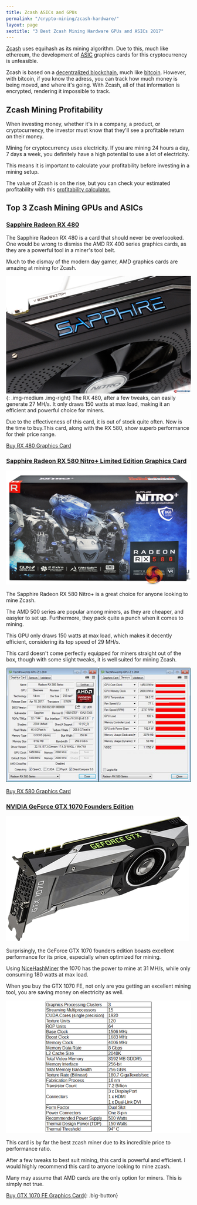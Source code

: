 ```yaml
---
title: Zcash ASICs and GPUs   
permalink: "/crypto-mining/zcash-hardware/"
layout: page
seotitle: "3 Best Zcash Mining Hardware GPUs and ASICs 2017" 
---
```


<!--- ![ZCASH](/img/cryptocurrency/zcash.png "ZCASH"){: .titlelogo-right} ---->

[Zcash](https://www.cryptocompare.com/mining/guides/how-to-mine-zcash/) uses equihash as its mining algorithm. Due to this, much like ethereum, the development of [ASIC](http://whatis.techtarget.com/definition/ASIC-application-specific-integrated-circuit) graphics cards for this cryptocurrency is unfeasible. 

Zcash is based on a [decentralized blockchain](https://en.wikipedia.org/wiki/Blockchain), much like [bitcoin](/crypto-mining/bitcoin-hardware/). However, with bitcoin, if you know the adress, you can track how much money is being moved, and where it's going. With Zcash, all of that information is encrypted, rendering it impossible to track. 

## Zcash Mining Profitability 

When investing money, whether it's in a company, a product, or cryptocurrency, the investor must know that they'll see a profitable return on their money. 

Mining for cryptocurrency uses electricity. If you are mining 24 hours a day, 7 days a week, you definitely have a high potential to use a lot of electricity. 

This means it is important to calculate your profitability before investing in a mining setup. 

The value of Zcash is on the rise, but you can check your estimated profitability with this [profitability calculator.](https://www.cryptocompare.com/mining/calculator/zec?HashingPower=200&HashingUnit=H%2Fs&PowerConsumption=200&CostPerkWh=0.12)

## Top 3 Zcash Mining GPUs and ASICs 

### [Sapphire Radeon RX 480](https://www.amazon.com/gp/product/B01NAEFAHC/ref=as_li_tl?ie=UTF8&camp=1789&creative=9325&creativeASIN=B01NAEFAHC&linkCode=as2&tag=cryptocurrency06-20&linkId=6237ff99f7e40f32ccc8ecd04c4f515b)

 The Sapphire Radeon RX 480 is a card that should never be overloooked. One would be wrong to dismiss the AMD RX 400 series graphics cards, as they are a powerful tool in a miner's tool belt.

Much to the dismay of the modern day gamer, AMD graphics cards are amazing at mining for Zcash. 

![RADEON RX 480](/img/cryptocurrency/gpu/rx480.jpg "RX 480"){: .img-medium .img-right}
The RX 480, after a few tweaks, can easily generate 27 MH/s. It only draws 150 watts at max load, making it an efficient and powerful choice for miners. 

Due to the effectiveness of this card, it is out of stock quite often. Now is the time to buy.This card, along with the RX 580, show superb performance for their price range. 

<a href="https://www.amazon.com/gp/product/B01NAEFAHC/ref=as_li_tl?ie=UTF8&camp=1789&creative=9325&creativeASIN=B01NAEFAHC&linkCode=as2&tag=cryptocurrency06-20&linkId=6237ff99f7e40f32ccc8ecd04c4f515b" class="big-button">Buy RX 480 Graphics Card</a>

### [Sapphire Radeon RX 580 Nitro+ Limited Edition Graphics Card](https://www.amazon.com/gp/product/B06ZZGXTTK/ref=as_li_tl?ie=UTF8&camp=1789&creative=9325&creativeASIN=B06ZZGXTTK&linkCode=as2&tag=cryptocurrency06-20&linkId=010da69d2fcbb9314f7c9e4e0df9a94f)

![RX 580](/img/cryptocurrency/gpu/rx-580-nitro.jpg "RX 580 NITRO")

The Sapphire Radeon RX 580 Nitro+ is a great choice for anyone looking to mine Zcash. 

The AMD 500 series are popular among miners, as they are cheaper, and easyier to set up. Furthermore, they pack quite a punch when it comes to mining. 

This GPU only draws 150 watts at max load, which makes it decently efficient, considering its top speed of 29 MH/s.

This card doesn't come perfectly equipped for miners straight out of the box, though with some slight tweaks, it is well suited for mining Zcash.  

![RX 580 Specs](/img/cryptocurrency/gpu/rx-580-nitro-specs.jpg "RX 580 SPECS") 

<a href="https://www.amazon.com/gp/product/B06ZZGXTTK/ref=as_li_tl?ie=UTF8&camp=1789&creative=9325&creativeASIN=B06ZZGXTTK&linkCode=as2&tag=cryptocurrency06-20&linkId=010da69d2fcbb9314f7c9e4e0df9a94f" class="big-button"> Buy RX 580 Graphics Card </a>

### [NVIDIA GeForce GTX 1070 Founders Edition](https://www.amazon.com/gp/product/B01GLRX81I/ref=as_li_tl?ie=UTF8&camp=1789&creative=9325&creativeASIN=B01GLRX81I&linkCode=as2&tag=cryptocurrency06-20&linkId=d10aa5bb4f5fef3b27134a488387dd4b)

![GTX 1070 FE](/img/cryptocurrency/gpu/gtx1070.png "GTX 1070")

Surprisingly, the GeForce GTX 1070 founders edition boasts excellent performance for its price, especially when optimized for mining. 

Using [NiceHashMiner](https://www.nicehash.com/) the 1070 has the power to mine at 31 MH/s, while only consuming 180 watts at max load. 

When you buy the GTX 1070  FE, not only are you getting an excellent mining tool, you are saving money on electricity as well.

![1070 FE Specs](/img/cryptocurrency/gpu/1070-specs.jpg "1070 FE SPECS") 

This card is by far the best zcash miner due to its incredible price to performance ratio. 

After a few tweaks to best suit mining, this card is powerful and efficient. I would highly recommend this card to anyone looking to mine zcash. 

Many may assume that AMD cards are the only option for miners. This is simply not true.

[Buy GTX 1070 FE Graphics Card](https://www.amazon.com/gp/product/B01GLRX81I/ref=as_li_tl?ie=UTF8&camp=1789&creative=9325&creativeASIN=B01GLRX81I&linkCode=as2&tag=cryptocurrency06-20&linkId=d10aa5bb4f5fef3b27134a488387dd4b){: .big-button}
